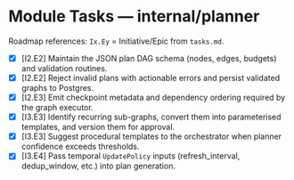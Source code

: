 # Module Tasks — internal/planner

Roadmap references: `Ix.Ey` = Initiative/Epic from `tasks.md`.

- [x] [I2.E2] Maintain the JSON plan DAG schema (nodes, edges, budgets) and validation routines.
- [x] [I2.E2] Reject invalid plans with actionable errors and persist validated graphs to Postgres.
- [x] [I2.E3] Emit checkpoint metadata and dependency ordering required by the graph executor.
- [x] [I3.E3] Identify recurring sub-graphs, convert them into parameterised templates, and version them for approval.
- [x] [I3.E3] Suggest procedural templates to the orchestrator when planner confidence exceeds thresholds.
- [x] [I3.E4] Pass temporal `UpdatePolicy` inputs (refresh_interval, dedup_window, etc.) into plan generation.
